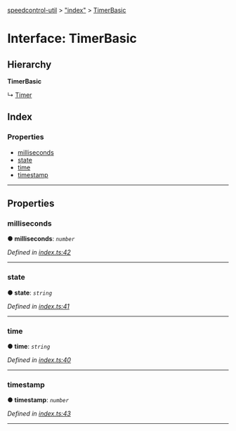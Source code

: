 [speedcontrol-util](../README.md) > ["index"](../modules/_index_.md) > [TimerBasic](../interfaces/_index_.timerbasic.md)

# Interface: TimerBasic

## Hierarchy

**TimerBasic**

↳  [Timer](_index_.timer.md)

## Index

### Properties

* [milliseconds](_index_.timerbasic.md#milliseconds)
* [state](_index_.timerbasic.md#state)
* [time](_index_.timerbasic.md#time)
* [timestamp](_index_.timerbasic.md#timestamp)

---

## Properties

<a id="milliseconds"></a>

###  milliseconds

**● milliseconds**: *`number`*

*Defined in [index.ts:42](https://github.com/speedcontrol/speedcontrol-util/blob/1603e07/index.ts#L42)*

___
<a id="state"></a>

###  state

**● state**: *`string`*

*Defined in [index.ts:41](https://github.com/speedcontrol/speedcontrol-util/blob/1603e07/index.ts#L41)*

___
<a id="time"></a>

###  time

**● time**: *`string`*

*Defined in [index.ts:40](https://github.com/speedcontrol/speedcontrol-util/blob/1603e07/index.ts#L40)*

___
<a id="timestamp"></a>

###  timestamp

**● timestamp**: *`number`*

*Defined in [index.ts:43](https://github.com/speedcontrol/speedcontrol-util/blob/1603e07/index.ts#L43)*

___

